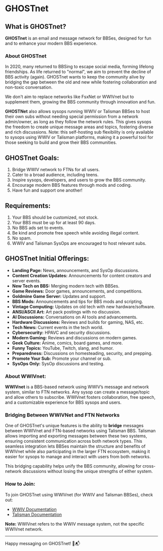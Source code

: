 # GHOSTnet

## What is GHOSTnet?

**GHOSTnet** is an email and message network for BBSes, designed for fun and to enhance your modern BBS experience.

### About GHOSTnet
In 2020, many returned to BBSing to escape social media, forming lifelong friendships. As life returned to "normal", we aim to prevent the decline of BBS activity (again). GHOSTnet wants to keep the community alive by bridging the gap between the old and new while fostering collaboration and non-toxic conversation.

We don't aim to replace networks like FsxNet or WWIVnet but to supplement them, growing the BBS community through innovation and fun.

**GHOSTNet** also allows sysops running WWIV or Talisman BBSes to host their own subs without needing special permission from a network admin/owner, as long as they follow the network rules. This gives sysops the freedom to create unique message areas and topics, fostering diverse and rich discussions. Note: this self-hosting sub  flexibility is only available to sysops using WWIV or Talisman platforms, making it a powerful tool for those seeking to build and grow their BBS communities.

## GHOSTnet Goals:

1. Bridge WWIV network to FTNs for all users.
2. Cater to a broad audience, including teens.
3. Inspire sysops, developers, and users to grow the BBS community.
4. Encourage modern BBS features through mods and coding.
5. Have fun and support one another!

## Requirements:

1. Your BBS should be customized, not stock.
2. Your BBS must be up for at least 90 days.
3. No BBS ads set to events.
4. Be kind and promote free speech while avoiding illegal content.
5. No spam.
6. WWIV and Talisman SysOps are encouraged to host relevant subs.

## GHOSTnet Initial Offerings:

- **Landing Page:** News, announcements, and SysOp discussions.
- **Content Creation Updates:** Announcements for content creators and server events.
- **New Tech on BBS:** Merging modern tech with BBSes.
- **Game Reviews:** Door games, announcements, and competitions.
- **Goldmine Game Server:** Updates and support.
- **BBS Mods:** Announcements and tips for BBS mods and scripting.
- **Vintage Computing:** Updates on old tech with new hardware/software.
- **ANSI/ASCII Art:** Art pack postings with no discussion.
- **AI Discussions:** Conversations on AI tools and advancements.
- **Hardware Discussions:** Reviews and builds for gaming, NAS, etc.
- **Tech News:** Current events in the tech world.
- **Cybersecurity:** HPAVC and security discussions.
- **Modern Gaming:** Reviews and discussions on modern games.
- **Geek Culture:** Anime, comics, board games, and more.
- **Funny Topics:** YouTube, Twitch, slang, and humor.
- **Preparedness:** Discussions on homesteading, security, and prepping.
- **Promote Your Sub:** Promote your channel or sub.
- **SysOps Only:** SysOp discussions and testing.

### About WWIVnet:

**WWIVnet** is a BBS-based network using WWIV’s message and network system, similar to FTN networks. Any sysop can create a message/topic and allow others to subscribe. WWIVnet fosters collaboration, free speech, and a customizable experience for BBS sysops and users.

### Bridging Between WWIVNet and FTN Networks

One of GHOSTnet's unique features is the ability to **bridge** messages between WWIVnet and FTN-based networks using Talisman BBS. Talisman allows importing and exporting messages between these two systems, ensuring consistent communication across both network types. This seamless integration lets BBSes maintain the structure and benefits of WWIVnet while also participating in the larger FTN ecosystem, making it easier for sysops to manage and interact with users from both networks. 

This bridging capability helps unify the BBS community, allowing for cross-network discussions without losing the unique strengths of either system.

### How to Join:

To join GHOSTnet using WWIVnet (for WWIV and Talisman BBSes), check out:
- [WWIV Documentation](https://docs.wwivbbs.org)
- [Talisman Documentation](https://talismanbbs.com/docs)

**Note:** WWIVnet refers to the WWIV message system, not the specific WWIVnet network.

---

Happy messaging on GHOSTnet! 🚀📬
